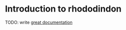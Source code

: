 # Introduction to rhododindon

TODO: write [great documentation](http://jacobian.org/writing/what-to-write/)

